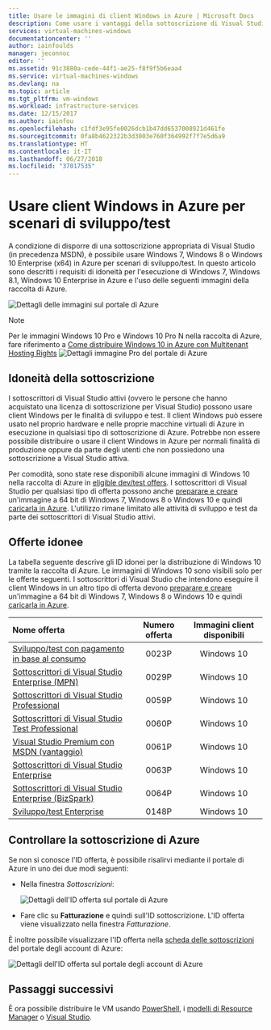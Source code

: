 ```yaml
---
title: Usare le immagini di client Windows in Azure | Microsoft Docs
description: Come usare i vantaggi della sottoscrizione di Visual Studio per distribuire Windows 7, Windows 8 o Windows 10 in Azure per scenari di sviluppo/test
services: virtual-machines-windows
documentationcenter: ''
author: iainfoulds
manager: jeconnoc
editor: ''
ms.assetid: 91c3880a-cede-44f1-ae25-f8f9f5b6eaa4
ms.service: virtual-machines-windows
ms.devlang: na
ms.topic: article
ms.tgt_pltfrm: vm-windows
ms.workload: infrastructure-services
ms.date: 12/15/2017
ms.author: iainfou
ms.openlocfilehash: c1fdf3e95fe0026dcb1b47dd6537008921d461fe
ms.sourcegitcommit: 0fa8b4622322b3d3003e760f364992f7f7e5d6a9
ms.translationtype: HT
ms.contentlocale: it-IT
ms.lasthandoff: 06/27/2018
ms.locfileid: "37017535"
---
```

# <a name="use-windows-client-in-azure-for-devtest-scenarios"></a>Usare client Windows in Azure per scenari di sviluppo/test
A condizione di disporre di una sottoscrizione appropriata di Visual Studio (in precedenza MSDN), è possibile usare Windows 7, Windows 8 o Windows 10 Enterprise (x64) in Azure per scenari di sviluppo/test. In questo articolo sono descritti i requisiti di idoneità per l'esecuzione di Windows 7, Windows 8.1, Windows 10 Enterprise in Azure e l'uso delle seguenti immagini della raccolta di Azure.

![Dettagli delle immagini sul portale di Azure](./media/client-images/windows-client-msdn-images.png) 

> [!NOTE]
> Per le immagini Windows 10 Pro e Windows 10 Pro N nella raccolta di Azure, fare riferimento a [Come distribuire Windows 10 in Azure con Multitenant Hosting Rights](windows-desktop-multitenant-hosting-deployment.md)
>![Dettagli immagine Pro del portale di Azure](./media/client-images/windows-client-pro-images.png) 
>

## <a name="subscription-eligibility"></a>Idoneità della sottoscrizione
I sottoscrittori di Visual Studio attivi (ovvero le persone che hanno acquistato una licenza di sottoscrizione per Visual Studio) possono usare client Windows per le finalità di sviluppo e test. Il client Windows può essere usato nel proprio hardware e nelle proprie macchine virtuali di Azure in esecuzione in qualsiasi tipo di sottoscrizione di Azure. Potrebbe non essere possibile distribuire o usare il client Windows in Azure per normali finalità di produzione oppure da parte degli utenti che non possiedono una sottoscrizione a Visual Studio attiva.

Per comodità, sono state rese disponibili alcune immagini di Windows 10 nella raccolta di Azure in [eligible dev/test offers](#eligible-offers). I sottoscrittori di Visual Studio per qualsiasi tipo di offerta possono anche [preparare e creare](prepare-for-upload-vhd-image.md) un'immagine a 64 bit di Windows 7, Windows 8 o Windows 10 e quindi [caricarla in Azure](upload-generalized-managed.md). L'utilizzo rimane limitato alle attività di sviluppo e test da parte dei sottoscrittori di Visual Studio attivi.

## <a name="eligible-offers"></a>Offerte idonee
La tabella seguente descrive gli ID idonei per la distribuzione di Windows 10 tramite la raccolta di Azure. Le immagini di Windows 10 sono visibili solo per le offerte seguenti. I sottoscrittori di Visual Studio che intendono eseguire il client Windows in un altro tipo di offerta devono [preparare e creare](prepare-for-upload-vhd-image.md) un'immagine a 64 bit di Windows 7, Windows 8 o Windows 10 e quindi [caricarla in Azure](upload-generalized-managed.md).

| Nome offerta | Numero offerta | Immagini client disponibili |
|:--- |:---:|:---:|
| [Sviluppo/test con pagamento in base al consumo](https://azure.microsoft.com/offers/ms-azr-0023p/) |0023P |Windows 10 |
| [Sottoscrittori di Visual Studio Enterprise (MPN)](https://azure.microsoft.com/offers/ms-azr-0029p/) |0029P |Windows 10 |
| [Sottoscrittori di Visual Studio Professional](https://azure.microsoft.com/offers/ms-azr-0059p/) |0059P |Windows 10 |
| [Sottoscrittori di Visual Studio Test Professional](https://azure.microsoft.com/offers/ms-azr-0060p/) |0060P |Windows 10 |
| [Visual Studio Premium con MSDN (vantaggio)](https://azure.microsoft.com/offers/ms-azr-0061p/) |0061P |Windows 10 |
| [Sottoscrittori di Visual Studio Enterprise](https://azure.microsoft.com/offers/ms-azr-0063p/) |0063P |Windows 10 |
| [Sottoscrittori di Visual Studio Enterprise (BizSpark)](https://azure.microsoft.com/offers/ms-azr-0064p/) |0064P |Windows 10 |
| [Sviluppo/test Enterprise](https://azure.microsoft.com/en-us/offers/ms-azr-0148p/) |0148P |Windows 10 |

## <a name="check-your-azure-subscription"></a>Controllare la sottoscrizione di Azure
Se non si conosce l'ID offerta, è possibile risalirvi mediante il portale di Azure in uno dei due modi seguenti:  

- Nella finestra *Sottoscrizioni*:

  ![Dettagli dell'ID offerta sul portale di Azure](./media/client-images/offer-id-azure-portal.png) 

- Fare clic su **Fatturazione** e quindi sull'ID sottoscrizione. L'ID offerta viene visualizzato nella finestra *Fatturazione*.

È inoltre possibile visualizzare l'ID offerta nella [scheda delle sottoscrizioni](http://account.windowsazure.com/Subscriptions) del portale degli account di Azure:

![Dettagli dell'ID offerta sul portale degli account di Azure](./media/client-images/offer-id-azure-account-portal.png) 

## <a name="next-steps"></a>Passaggi successivi
È ora possibile distribuire le VM usando [PowerShell](quick-create-powershell.md), i [modelli di Resource Manager](ps-template.md) o [Visual Studio](../../vs-azure-tools-resource-groups-deployment-projects-create-deploy.md).

